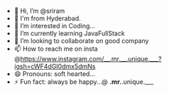 - 👋 Hi, I’m @sriram
- 📌 I'm from Hyderabad.
- 👀 I’m interested in Coding...
- 🌱 I’m currently learning JavaFullStack
- 💞️ I’m looking to collaborate on good company
- 📫 How to reach me on insta @https://www.instagram.com/__.mr.__.unique.___?igsh=cWF4dGI0dmx5dmNs
- 😄 Pronouns: soft hearted...
- ⚡ Fun fact: always be happy...@ __.mr.__.unique.___

<!---
rolex1938/rolex1938 is a ✨ special ✨ repository because its `README.md` (this file) appears on your GitHub profile.
You can click the Preview link to take a look at your changes.
--->
